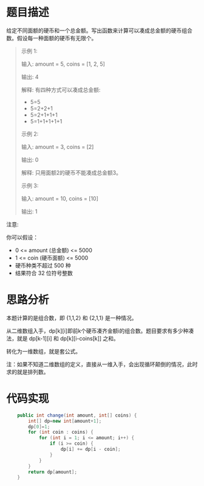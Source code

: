 # 题目描述
给定不同面额的硬币和一个总金额。写出函数来计算可以凑成总金额的硬币组合数。假设每一种面额的硬币有无限个。 


> 示例 1:
> 
> 输入: amount = 5, coins = [1, 2, 5]
> 
> 输出: 4
> 
> 解释: 有四种方式可以凑成总金额:
> 
> - 5=5
> - 5=2+2+1
> - 5=2+1+1+1
> - 5=1+1+1+1+1
> 
> 示例 2:
> 
> 输入: amount = 3, coins = [2]
> 
> 输出: 0
> 
> 解释: 只用面额2的硬币不能凑成总金额3。
> 
> 示例 3:
> 
> 输入: amount = 10, coins = [10] 
> 
> 输出: 1
 

注意:

你可以假设：

- 0 <= amount (总金额) <= 5000
- 1 <= coin (硬币面额) <= 5000
- 硬币种类不超过 500 种
- 结果符合 32 位符号整数

# 思路分析

本题计算的是组合数，即 {1,1,2} 和 {2,1,1} 是一种情况。

从二维数组入手，dp[k][i]即前k个硬币凑齐金额i的组合数。题目要求有多少种凑法，就是 dp[k-1][i] 和 dp[k][i-coins[k]] 之和。

转化为一维数组，就是套公式。


注：如果不知道二维数组的定义，直接从一维入手，会出现循环颠倒的情况，此时求的就是排列数。


# 代码实现
```java
    public int change(int amount, int[] coins) {
        int[] dp=new int[amount+1];
        dp[0]=1;
        for (int coin : coins) {
            for (int i = 1; i <= amount; i++) {
                if (i >= coin) {
                    dp[i] += dp[i - coin];
                }
            }
        }
        return dp[amount];
    }
```